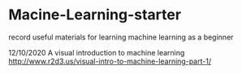 # Macine-Learning-starter
record useful materials for learning machine learning as a beginner

12/10/2020  A visual introduction to machine learning http://www.r2d3.us/visual-intro-to-machine-learning-part-1/
